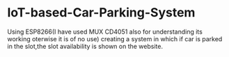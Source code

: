 # IoT-based-Car-Parking-System
Using ESP8266(I have used MUX CD4051 also for understanding its working oterwise it is of no use) creating a system in which if car is parked in the slot,the slot availability is shown on the website.
